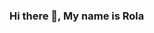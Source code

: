 ### Hi there 👋, My name is Rola

<!--
**Rola01/Rola01** is a ✨ _special_ ✨ repository because its `README.md` (this file) appears on your GitHub profile.

<video width="320" height="240" controls>
  <source src="/Welcome to my Repo Cover.mp4" type="video/mp4">
  Your browser does not support the video tag.
</video>

Here are some ideas to get you started:

- 🔭 I’m currently working on ...
- 🌱 I’m currently learning ...
- 👯 I’m looking to collaborate on ...
- 🤔 I’m looking for help with ...
- 💬 Ask me about ...
- 📫 How to reach me: ...
- 😄 Pronouns: ...
- ⚡ Fun fact: ...
-->
